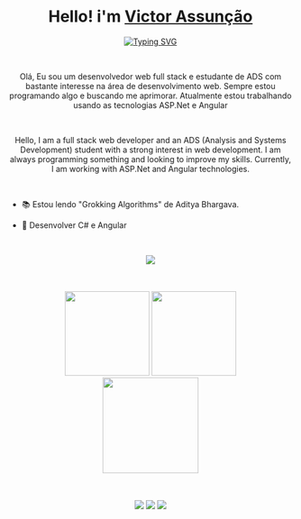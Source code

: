 <div>
  
  <h1 align="center">
    Hello! i'm 
    <a href="https://www.linkedin.com/in/victoraszs/">Victor Assunção </a> <br>
    
  </h1>
 <div align="center">

  [![Typing SVG](https://readme-typing-svg.herokuapp.com?font=Robot-Bold&size=30&color=&center=true&vCenter=true&width=900&height=30&lines=Student;Web+Developer;Designer)](https://git.io/typing-svg)
  </div> 
  <br>
 <p align="center">
Olá, Eu sou um desenvolvedor web full stack e estudante de ADS com bastante interesse na área de desenvolvimento web. Sempre estou programando algo e buscando me aprimorar. Atualmente estou trabalhando usando as tecnologias ASP.Net e Angular
  </p> <br>
  <p align="center">
Hello, I am a full stack web developer and an ADS (Analysis and Systems Development) student with a strong interest in web development. I am always programming something and looking to improve my skills. Currently, I am working with ASP.Net and Angular technologies.
  </p><br>

  

  

- 📚 Estou lendo "Grokking Algorithms" de Aditya Bhargava. 

- 🌱 Desenvolver C# e Angular
  


</div>

<div align="center" valign="top"><br>

  <p align="center">
    <a href="https://skillicons.dev">
      <img src="https://skillicons.dev/icons?i=git,html,css,ts,c#,angular,react,tailwind,php,laravel,mysql" />
    </a>
  </p>
   
</div>


<br/>

<br/>

<div align="center">
  <a href="https://github.com/VictorAsz"><a/>
    <img height="150em" src="https://github-readme-stats.vercel.app/api?username=VictorAsz&count_private=true&include_all_commits=true&show_icons=true&theme=dark&hide_border=false&show_owner=true"/>
    <img height="150em" src="https://github-readme-stats.vercel.app/api/top-langs/?username=VictorAsz&theme=dark&hide_border=false&&layout=compact"/> <br/>
    <img  height="170"  src="https://github-readme-streak-stats.herokuapp.com/?user=VictorAsz&stroke=ffffff&background=171717&ring=3382ed&fire=3382ed&currStreakNum=ffffff&currStreakLabel=3382ed&sideNums=ffffff&sideLabels=ffffff&dates=ffffff&hide_border=false" />
   
    
</div>

<br/>
<br/>





<div align="center">
  
  <a href="https://www.instagram.com/victor_aszo/" target="_blank"><img src="https://img.shields.io/badge/-Instagram-%23E4405F?style=for-the-badge&logo=instagram&logoColor=white" target="_blank"></a>
  <a href="https://www.linkedin.com/in/victoraszs/" target="_blank"><img src="https://img.shields.io/badge/-LinkedIn-%230077B5?style=for-the-badge&logo=linkedin&logoColor=white" target="_blank"></a> 
  <a href="victor.a.schumann@gmail.com"><img src="https://img.shields.io/badge/-Gmail-%23333?style=for-the-badge&logo=gmail&logoColor=white" target="_blank"></a>
</div>

